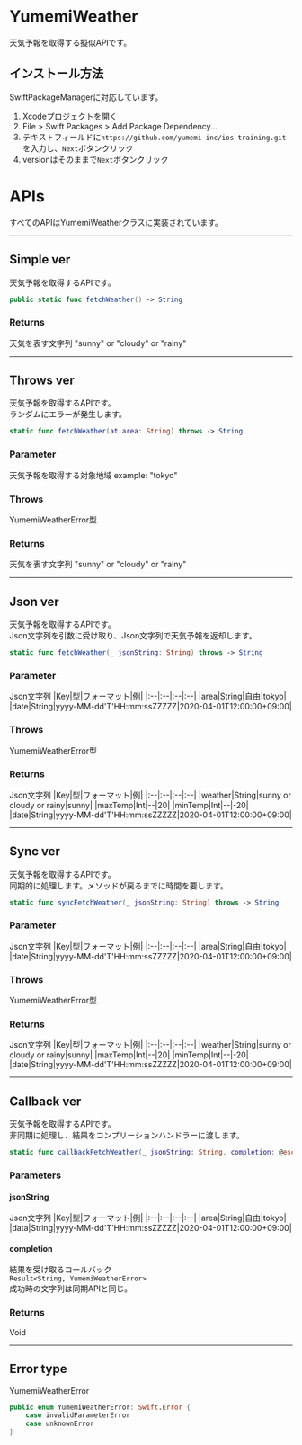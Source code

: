 # YumemiWeather
天気予報を取得する擬似APIです。

## インストール方法
SwiftPackageManagerに対応しています。

1. Xcodeプロジェクトを開く
1. File > Swift Packages > Add Package Dependency...
1. テキストフィールドに`https://github.com/yumemi-inc/ios-training.git`を入力し、`Next`ボタンクリック
1. versionはそのままで`Next`ボタンクリック

# APIs

すべてのAPIはYumemiWeatherクラスに実装されています。

---
## Simple ver
天気予報を取得するAPIです。  
```swift
public static func fetchWeather() -> String
```

### Returns
天気を表す文字列 "sunny" or "cloudy" or "rainy"

---

## Throws ver
天気予報を取得するAPIです。  
ランダムにエラーが発生します。  
```swift
static func fetchWeather(at area: String) throws -> String
```

### Parameter
天気予報を取得する対象地域 example: "tokyo"

### Throws
YumemiWeatherError型

### Returns
天気を表す文字列 "sunny" or "cloudy" or "rainy"

---

## Json ver
天気予報を取得するAPIです。  
Json文字列を引数に受け取り、Json文字列で天気予報を返却します。  
```swift
static func fetchWeather(_ jsonString: String) throws -> String
```

### Parameter
Json文字列
|Key|型|フォーマット|例|
|:--|:--|:--|:--|
|area|String|自由|tokyo|
|date|String|yyyy-MM-dd'T'HH:mm:ssZZZZZ|2020-04-01T12:00:00+09:00|

### Throws
YumemiWeatherError型

### Returns
Json文字列
|Key|型|フォーマット|例|
|:--|:--|:--|:--|
|weather|String|sunny or cloudy or rainy|sunny|
|maxTemp|Int|--|20|
|minTemp|Int|--|-20|
|date|String|yyyy-MM-dd'T'HH:mm:ssZZZZZ|2020-04-01T12:00:00+09:00|

---

## Sync ver
天気予報を取得するAPIです。  
同期的に処理します。メソッドが戻るまでに時間を要します。   
```swift
static func syncFetchWeather(_ jsonString: String) throws -> String
```

### Parameter
Json文字列
|Key|型|フォーマット|例|
|:--|:--|:--|:--|
|area|String|自由|tokyo|
|date|String|yyyy-MM-dd'T'HH:mm:ssZZZZZ|2020-04-01T12:00:00+09:00|

### Throws
YumemiWeatherError型

### Returns
Json文字列
|Key|型|フォーマット|例|
|:--|:--|:--|:--|
|weather|String|sunny or cloudy or rainy|sunny|
|maxTemp|Int|--|20|
|minTemp|Int|--|-20|
|date|String|yyyy-MM-dd'T'HH:mm:ssZZZZZ|2020-04-01T12:00:00+09:00|

---

## Callback ver
天気予報を取得するAPIです。  
非同期に処理し、結果をコンプリーションハンドラーに渡します。  
```swift
static func callbackFetchWeather(_ jsonString: String, completion: @escaping (Result<String, YumemiWeatherError>) -> Void)
```

### Parameters
#### jsonString
Json文字列
|Key|型|フォーマット|例|
|:--|:--|:--|:--|
|area|String|自由|tokyo|
|data|String|yyyy-MM-dd'T'HH:mm:ssZZZZZ|2020-04-01T12:00:00+09:00|

#### completion
結果を受け取るコールバック  
`Result<String, YumemiWeatherError>`  
成功時の文字列は同期APIと同じ。

### Returns
Void

---

## Error type
YumemiWeatherError
```swift
public enum YumemiWeatherError: Swift.Error {
    case invalidParameterError
    case unknownError
}
```